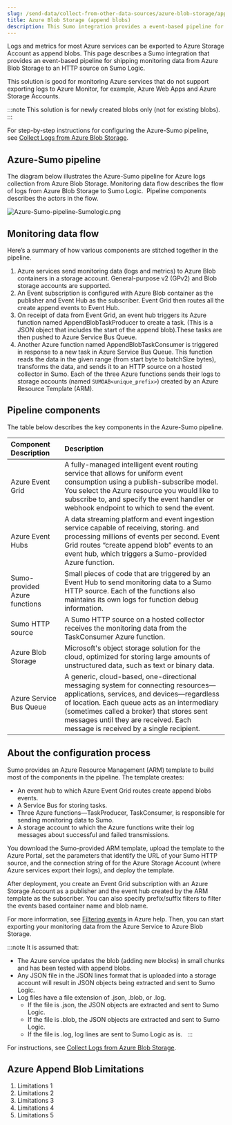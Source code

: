 ```yaml
---
slug: /send-data/collect-from-other-data-sources/azure-blob-storage/append-blob
title: Azure Blob Storage (append blobs)
description: This Sumo integration provides a event-based pipeline for shipping monitoring data from Azure Blob Storage to an HTTP source on Sumo Logic.
---
```


Logs and metrics for most Azure services can be exported to Azure Storage Account as append blobs. This page describes a Sumo integration that provides an event-based pipeline for shipping monitoring data from Azure Blob Storage to an HTTP source on Sumo Logic. 

This solution is good for monitoring Azure services that do not support exporting logs to Azure Monitor, for example, Azure Web Apps and Azure Storage Accounts.

:::note
This solution is for newly created blobs only (not for existing blobs). 
:::

For step-by-step instructions for configuring the Azure-Sumo pipeline, see [Collect Logs from Azure Blob Storage](/docs/send-data/collect-from-other-data-sources/azure-blob-storage/append-blob/collect-logs).

## Azure-Sumo pipeline

The diagram below illustrates the Azure-Sumo pipeline for Azure logs collection from Azure Blob Storage. Monitoring data flow describes the flow of logs from Azure Blob Storage to Sumo Logic.  Pipeline components describes the actors in the flow.

![Azure-Sumo-pipeline-Sumologic.png](/img/send-data/appendblob/AppendBlobReader.png)

## Monitoring data flow

Here’s a summary of how various components are stitched together in the pipeline.

1. Azure services send monitoring data (logs and metrics) to Azure Blob containers in a storage account. General-purpose v2 (GPv2) and Blob storage accounts are supported.
1. An Event subscription is configured with Azure Blob container as the publisher and Event Hub as the subscriber. Event Grid then routes all the create append events to Event Hub. 
1. On receipt of data from Event Grid, an event hub triggers its Azure function named AppendBlobTaskProducer to create a task. (This is a JSON object that includes the start of the append blob).These tasks are then pushed to Azure Service Bus Queue.
1. Another Azure function named AppendBlobTaskConsumer is triggered in response to a new task in Azure Service Bus Queue. This function reads the data in the given range (from start byte to batchSize bytes), transforms the data, and sends it to an HTTP source on a hosted collector in Sumo. Each of the three Azure functions sends their logs to storage accounts (named `SUMOAB<unique_prefix>`) created by an Azure Resource Template (ARM).

## Pipeline components

The table below describes the key components in the Azure-Sumo pipeline.

| Component Description     | Description |
|:--|:--|
| Azure Event Grid | A fully-managed intelligent event routing service that allows for uniform event consumption using a publish-subscribe model. You select the Azure resource you would like to subscribe to, and specify the event handler or webhook endpoint to which to send the event.  |
| Azure Event Hubs | A data streaming platform and event ingestion service capable of receiving, storing. and processing millions of events per second. Event Grid routes “create append blob” events to an event hub, which triggers a Sumo-provided Azure function. |
| Sumo-provided Azure functions | Small pieces of code that are triggered by an Event Hub to send monitoring data to a Sumo HTTP source. Each of the functions also maintains its own logs for function debug information. |
| Sumo HTTP source | A Sumo HTTP source on a hosted collector receives the monitoring data from the TaskConsumer Azure function.  |
| Azure Blob Storage | Microsoft's object storage solution for the cloud, optimized for storing large amounts of unstructured data, such as text or binary data. |
| Azure Service Bus Queue | A generic, cloud-based, one-directional messaging system for connecting resources—applications, services, and devices—regardless of location. Each queue acts as an intermediary (sometimes called a broker) that stores sent messages until they are received. Each message is received by a single recipient. |

## About the configuration process

Sumo provides an Azure Resource Management (ARM) template to build most of the components in the pipeline. The template creates: 

* An event hub to which Azure Event Grid routes create append blobs events. 
* A Service Bus for storing tasks.
* Three Azure functions—TaskProducer, TaskConsumer, is responsible for sending monitoring data to Sumo.
* A storage account to which the Azure functions write their log messages about successful and failed transmissions.

You download the Sumo-provided ARM template, upload the template to the Azure Portal, set the parameters that identify the URL of your Sumo HTTP source, and the connection string of for the Azure Storage Account (where Azure services export their logs), and deploy the template.

After deployment, you create an Event Grid subscription with an Azure Storage Account as a publisher and the event hub created by the ARM template as the subscriber. You can also specify prefix/suffix filters to filter the events based container name and blob name.

For more information, see [Filtering events](https://docs.microsoft.com/en-us/azure/storage/blobs/storage-blob-event-overview#filtering-events) in Azure help. Then, you can start exporting your monitoring data from the Azure Service to Azure Blob Storage.   

:::note
It is assumed that:

* The Azure service updates the blob (adding new blocks) in small chunks and has been tested with append blobs.
* Any JSON file in the JSON lines format that is uploaded into a storage account will result in JSON objects being extracted and sent to Sumo Logic.
* Log files have a file extension of .json, .blob, or .log.
  * If the file is .json, the JSON objects are extracted and sent to Sumo Logic.
  * If the file is .blob, the JSON objects are extracted and sent to Sumo Logic.
  * If the file is .log, log lines are sent to Sumo Logic as is.  
:::

For instructions, see [Collect Logs from Azure Blob Storage](/docs/send-data/collect-from-other-data-sources/azure-blob-storage/append-blob/collect-logs).

## Azure Append Blob Limitations

1. Limitations 1
1. Limitations 2
1. Limitations 3
1. Limitations 4
1. Limitations 5